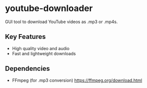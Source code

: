 # youtube-downloader
GUI tool to download YouTube videos as .mp3 or .mp4s. 

## Key Features
* High quality video and audio
* Fast and lightweight downloads

## Dependencies
* FFmpeg (for .mp3 conversion) https://ffmpeg.org/download.html